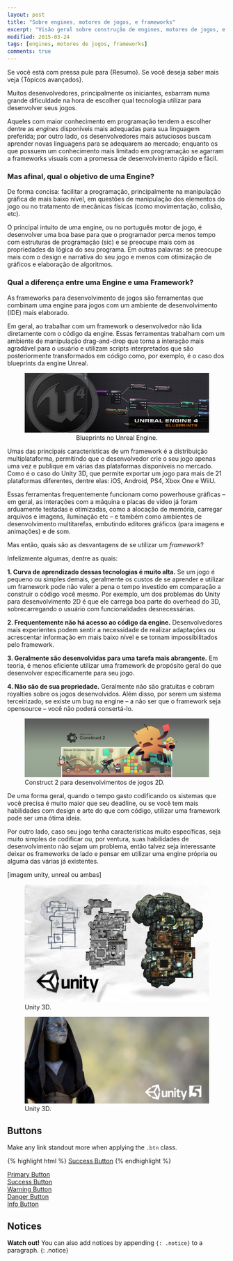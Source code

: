 ```yaml
---
layout: post
title: "Sobre engines, motores de jogos, e frameworks"
excerpt: "Visão geral sobre construção de engines, motores de jogos, e uso de frameworks para jogos"
modified: 2015-03-24
tags: [engines, motores de jogos, frameworks]
comments: true
---
```


Se você está com pressa pule para {Resumo}.
Se você deseja saber mais veja {Tópicos avançados}.

Muitos desenvolvedores, principalmente os iniciantes, esbarram numa grande dificuldade na hora de escolher qual tecnologia utilizar para desenvolver seus jogos.

Aqueles com maior conhecimento em programação tendem a escolher dentre as *engines* disponíveis mais adequadas para sua linguagem preferida; por outro lado, os desenvolvedores mais astuciosos buscam aprender novas linguagens para se adequarem ao mercado; enquanto os que possuem um conhecimento mais limitado em programação se agarram a frameworks visuais com a promessa de desenvolvimento rápido e fácil.

### Mas afinal, qual o objetivo de uma Engine?

De forma concisa: facilitar a programação, principalmente na manipulação gráfica de mais baixo nível, em questões de manipulação dos elementos do jogo ou no tratamento de mecânicas físicas (como movimentação, colisão, etc).

O principal intuito de uma engine, ou no português motor de jogo, é desenvolver uma boa base para que o programador perca menos tempo com estruturas de programação (sic) e se preocupe mais com as propriedades da lógica do seu programa. Em outras palavras: se preocupe mais com o design e narrativa do seu jogo e menos com otimização de gráficos e elaboração de algoritmos.

### Qual a diferença entre uma Engine e uma Framework?

As frameworks para desenvolvimento de jogos são ferramentas que combinam uma engine para jogos com um ambiente de desenvolvimento (IDE) mais elaborado. 

Em geral, ao trabalhar com um framework o desenvolvedor não lida diretamente com o código da engine. Essas ferramentas trabalham com um ambiente de manipulação drag-and-drop que torna a interação mais agradável para o usuário e utilizam scripts interpretados que são posteriormente transformados em código como, por exemplo, é o caso dos blueprints da engine Unreal.

<figure>
  <a href="/images/unreal-blueprints.jpg"><img src="/images/unreal-blueprints.jpg"></a>
  <figcaption align="center">Blueprints no Unreal Engine.</figcaption>
</figure>

Umas das principais características de um framework é a distribuição multiplataforma, permitindo que o desenvolvedor crie o seu jogo apenas uma vez e publique em várias das plataformas disponíveis no mercado. Como é o caso do Unity 3D, que permite exportar um jogo para mais de 21 plataformas diferentes, dentre elas: iOS, Android, PS4, Xbox One e WiiU.

Essas ferramentas frequentemente funcionam como powerhouse gráficas – em geral, as interações com a máquina e placas de vídeo já foram arduamente testadas e otimizadas, como a alocação de memória, carregar arquivos e imagens, iluminação etc – e também como ambientes de desenvolvimento multitarefas, embutindo editores gráficos (para imagens e animações) e de som. 

Mas então, quais são as desvantagens de se utilizar um *framework*? 

Infelizmente algumas, dentre as quais:

**1. Curva de aprendizado dessas tecnologias é muito alta.** Se um jogo é pequeno ou simples demais, geralmente os custos de se aprender e utilizar um framework pode não valer a pena o tempo investido em comparação a construir o código você mesmo. Por exemplo, um dos problemas do Unity para desenvolvimento 2D é que ele carrega boa parte do overhead do 3D, sobrecarregando o usuário com funcionalidades desnecessárias.

**2. Frequentemente não há acesso ao código da engine.** Desenvolvedores mais experientes podem sentir a necessidade de realizar adaptações ou acrescentar informação em mais baixo nível e se tornam impossibilitados pelo framework.

**3. Geralmente são desenvolvidas para uma tarefa mais abrangente.** Em teoria, é menos eficiente utilizar uma framework de propósito geral do que desenvolver especificamente para seu jogo.

**4. Não são de sua propriedade.** Geralmente não são gratuitas e cobram royalties sobre os jogos desenvolvidos. Além disso, por serem um sistema terceirizado, se existe um bug na engine – a não ser que o framework seja opensource – você não poderá consertá-lo.

<figure>
  <a href="/images/construct-2.jpg"><img src="/images/construct-2.jpg"></a>
  <figcaption>Construct 2 para desenvolvimentos de jogos 2D.</figcaption>
</figure>

De uma forma geral, quando o tempo gasto codificando os sistemas que você precisa é muito maior que seu deadline, ou se você tem mais habilidades com design e arte do que com código, utilizar uma framework pode ser uma ótima ideia. 

Por outro lado, caso seu jogo tenha características muito específicas, seja muito simples de codificar ou, por ventura, suas habilidades de desenvolvimento não sejam um problema, então talvez seja interessante deixar os frameworks de lado e pensar em utilizar uma engine própria ou alguma das várias já existentes.

[imagem unity, unreal ou ambas]
<figure>
  <a href="/images/unity-1.png"><img src="/images/unity-1.png"></a>
  <figcaption>Unity 3D.</figcaption>
</figure>

<figure>
  <a href="/images/unity-2.jpg"><img src="/images/unity-2.jpg"></a>
  <figcaption>Unity 3D.</figcaption>
</figure>

## Buttons

Make any link standout more when applying the `.btn` class.

{% highlight html %}
<a href="#" class="btn btn-success">Success Button</a>
{% endhighlight %}

<div markdown="0"><a href="#" class="btn">Primary Button</a></div>
<div markdown="0"><a href="#" class="btn btn-success">Success Button</a></div>
<div markdown="0"><a href="#" class="btn btn-warning">Warning Button</a></div>
<div markdown="0"><a href="#" class="btn btn-danger">Danger Button</a></div>
<div markdown="0"><a href="#" class="btn btn-info">Info Button</a></div>

## Notices

**Watch out!** You can also add notices by appending `{: .notice}` to a paragraph.
{: .notice}
